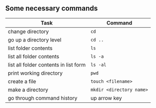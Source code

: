 ##  Some necessary commands

Task | Command
--- | ---
change directory | ```cd```
go up a directory level | ```cd ..```
list folder contents | ```ls```
list all folder contents | ```ls -a```
list all folder contents in list form | ```ls -al```
print working directory | ```pwd```
create a file | ```touch <filename>```
make a directory | ```mkdir <directory name>```
go through command history | up arrow key